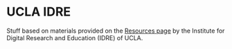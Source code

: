 # UCLA IDRE

Stuff based on materials provided on the [Resources page][idre] by the Institute for Digital Research and Education (IDRE) of UCLA.


[idre]: http://statistics.ats.ucla.edu/stat/r/
